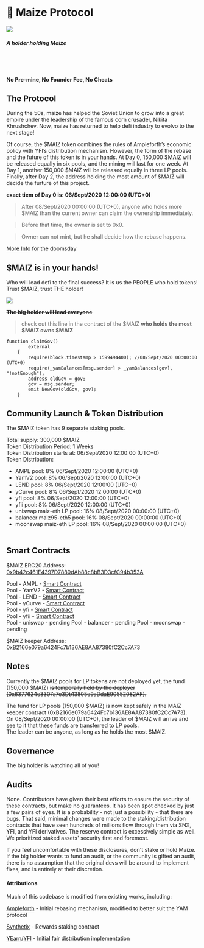 # 🌽 Maize Protocol 
![](https://th.bing.com/th/id/OIP.oQZ_32LCDIQCXjhxCkJGbQHaFt?w=216&h=180&c=7&o=5&pid=1.7)
#### *A holder holding Maize*
   　  
-----
#### No Pre-mine, No Founder Fee, No Cheats

## The Protocol
During the 50s, maize has helped the Soviet Union to grow into a great empire under the leadership of the famous corn crusader, Nikita Khrushchev. Now, maize has returned to help defi industry to evolvo to the next stage!

Of course, the $MAIZ token combines the rules of Ampleforth’s economic policy with YFI’s distribution mechanism. However, the form of the rebase and the future of this token is in your hands. At Day 0, 150,000 $MAIZ will be released equally in six pools, and the mining will last for one week. At Day 1, another 150,000 $MAIZ will be released equally in three LP pools. Finally, after Day 2, the address holding the most amount of $MAIZ will decide the furture of this project.

**exact tiem of Day 0 is: 06/Sept/2020 12:00:00 (UTC+0)**

> After 08/Sept/2020 00:00:00 (UTC+0), anyone who holds more $MAIZ than the current owner can claim the ownership immediately.

> Before that time, the owner is set to 0x0.

> Owner can not mint, but he shall decide how the rebase happens.

[More Info](https://github.com/Zombie-Finance/zombie-protocol/wiki/Doomsday-Prophecy---What-is-Doomsday-Clock-and-Debase%3F) for the doomsday

## $MAIZ is in your hands!

Who will lead defi to the final success? It is us the PEOPLE who hold tokens! Trust $MAIZ, trust THE holder!


![](https://th.bing.com/th/id/OIP.NbTFHjBbIgHnsmGninftWQHaFr?w=229&h=180&c=7&o=5&pid=1.7)  

**~~The big holder will lead everyone~~**


> check out this line in the contract of the $MAIZ **who holds the most $MAIZ owns $MAIZ**
```
function claimGov()
        external
    {
        require(block.timestamp > 1599494400); //08/Sept/2020 00:00:00 (UTC+0)
        require(_yamBalances[msg.sender] > _yamBalances[gov], "!notEnough");
        address oldGov = gov;
        gov = msg.sender;
        emit NewGov(oldGov, gov);
    }
```

## Community Launch & Token Distribution
The $MAIZ token has 9 separate staking pools.

Total supply: 300,000 $MAIZ  
Token Distribution Period: 1 Weeks  
Token Distribution starts at: 06/Sept/2020 12:00:00 (UTC+0)  
Token Distribution:
* AMPL pool: 8%    06/Sept/2020 12:00:00 (UTC+0)  
* YamV2 pool: 8%   06/Sept/2020 12:00:00 (UTC+0)  
* LEND pool: 8%    06/Sept/2020 12:00:00 (UTC+0)  　　　　
* yCurve pool: 8%    06/Sept/2020 12:00:00 (UTC+0)  
* yfi pool: 8%   06/Sept/2020 12:00:00 (UTC+0)  
* yfii pool: 8%    06/Sept/2020 12:00:00 (UTC+0) 
* uniswap maiz-eth LP pool: 16%    08/Sept/2020 00:00:00 (UTC+0)  
* balancer maiz95-eth5 pool: 16%   08/Sept/2020 00:00:00 (UTC+0)  
* moonswap maiz-eth LP pool: 16%   08/Sept/2020 00:00:00 (UTC+0) 　　　　　　　


## Smart Contracts
$MAIZ ERC20 Address: [0x9b42c461E4397D7880dAb88c8bB3D3cfC94b353A](https://etherscan.io/token/0x9b42c461E4397D7880dAb88c8bB3D3cfC94b353A)  

Pool - AMPL - [Smart Contract](https://etherscan.io/address/0x1172ab3f0cb3f53baf86a274cc770dcd56db850a)  
Pool - YamV2 - [Smart Contract](https://etherscan.io/address/0x4ba62908e1cDB15Fa79F5c764e13c92c7d5d2DC4)  
Pool - LEND  - [Smart Contract](https://etherscan.io/address/0xa9fe70323bfe612E7D532af918eF60DA0a33E5A9)  
Pool - yCurve - [Smart Contract](https://etherscan.io/address/0xce900f935d5F7c881e3AEaEf1e6675F944A1dA52)  
Pool - yfi - [Smart Contract](https://etherscan.io/address/0xb2906bC3872a378Fd47CE376Ae00c41cbC7A680C)  
Pool - yfii - [Smart Contract](https://etherscan.io/address/0x5fe411EA3f3c47885C99880B7B21F9953ba83831)  
Pool - uniswap - pending
Pool - balancer - pending
Pool - moonswap - pending 

$MAIZ keeper Address: [0xB2166e079a6424Fc7b136AE8AA87380fC2Cc7A73](https://etherscan.io/token/0xB2166e079a6424Fc7b136AE8AA87380fC2Cc7A73)

## Notes
Currently the $MAIZ pools for LP tokens are not deployed yet, the fund (150,000 $MAIZ) ~~is temporally held by the deployer (0x6377624c3307a7e3Db13805e9aDdaE90552082AF).~~  

The fund for LP pools (150,000 $MAIZ) is now kept safely in the MAIZ keeper contract (0xB2166e079a6424Fc7b136AE8AA87380fC2Cc7A73).  
On 08/Sept/2020 00:00:00 (UTC+0), the leader of $MAIZ will arrive and see to it that these funds are transferred to LP pools.  
The leader can be anyone, as long as he holds the most $MAIZ.

## Governance
The big holder is watching all of you!


## Audits

None. Contributors have given their best efforts to ensure the security of these contracts, but make no guarantees. It has been spot checked by just a few pairs of eyes. It is a probability - not just a possibility - that there are bugs. That said, minimal changes were made to the staking/distribution contracts that have seen hundreds of millions flow through them via SNX, YFI, and YFI derivatives. The reserve contract is excessively simple as well. We prioritized staked assets' security first and foremost.


If you feel uncomfortable with these disclosures, don't stake or hold Maize. If the big holder wants to fund an audit, or the community is gifted an audit, there is no assumption that the original devs will be around to implement fixes, and is entirely at their discretion.



#### Attributions
Much of this codebase is modified from existing works, including:

[Ampleforth](https://ampleforth.org) - Initial rebasing mechanism, modified to better suit the YAM protocol

[Synthetix](https://synthetix.io) - Rewards staking contract

[YEarn](https://yearn.finance)/[YFI](https://ygov.finance) - Initial fair distribution implementation
